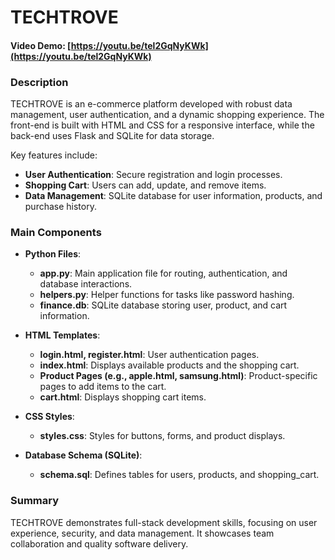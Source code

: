# TECHTROVE

#### Video Demo: [https://youtu.be/tel2GqNyKWk](https://youtu.be/tel2GqNyKWk)

### Description
TECHTROVE is an e-commerce platform developed with robust data management, user authentication, and a dynamic shopping experience. The front-end is built with HTML and CSS for a responsive interface, while the back-end uses Flask and SQLite for data storage.

Key features include:
- **User Authentication**: Secure registration and login processes.
- **Shopping Cart**: Users can add, update, and remove items.
- **Data Management**: SQLite database for user information, products, and purchase history.

### Main Components
- **Python Files**:
  - **app.py**: Main application file for routing, authentication, and database interactions.
  - **helpers.py**: Helper functions for tasks like password hashing.
  - **finance.db**: SQLite database storing user, product, and cart information.

- **HTML Templates**:
  - **login.html, register.html**: User authentication pages.
  - **index.html**: Displays available products and the shopping cart.
  - **Product Pages (e.g., apple.html, samsung.html)**: Product-specific pages to add items to the cart.
  - **cart.html**: Displays shopping cart items.

- **CSS Styles**:
  - **styles.css**: Styles for buttons, forms, and product displays.

- **Database Schema (SQLite)**:
  - **schema.sql**: Defines tables for users, products, and shopping_cart.

### Summary
TECHTROVE demonstrates full-stack development skills, focusing on user experience, security, and data management. It showcases team collaboration and quality software delivery.


